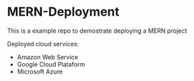 # MERN-Deployment
This is a example repo to demostrate deploying a MERN project

Deployed cloud services:

- Amazon Web Service
- Google Cloud Plataform
- Microsoft Azure
